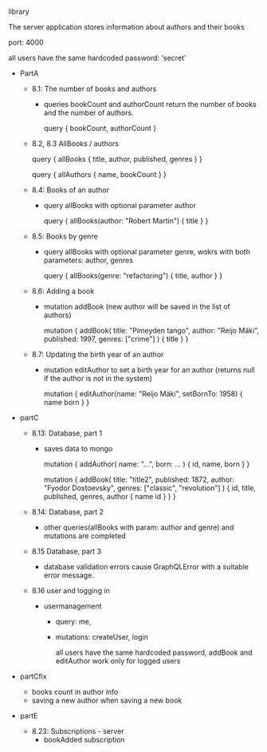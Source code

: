 library
    
The server application stores information about authors and their books

port: 4000

all users have the same hardcoded password: 'secret'
    
  
- PartA
  - 8.1: The number of books and authors
      - queries bookCount and authorCount return the number of books and the number of authors.

        query {
          bookCount, authorCount
        }

  -  8.2, 8.3 AllBooks / authors

        query {
          allBooks { title, author, published, genres }
        }

        query {
          allAuthors { name, bookCount }
        }

  - 8.4: Books of an author
    - query allBooks  with optional parameter author

        query {
          allBooks(author: "Robert Martin") {
            title
          }
        }

  - 8.5: Books by genre
    - query allBooks with optional parameter genre, wokrs with both parameters: author, genres

        query {
          allBooks(genre: "refactoring") {
            title, author
          }
        }

  - 8.6: Adding a book
    - mutation addBook (new author will be saved in the list of authors)

        mutation {
          addBook(
            title: "Pimeyden tango",
            author: "Reijo Mäki",
            published: 1997,
            genres: ["crime"]
          ) {
            title
          }
        }

  - 8.7: Updating the birth year of an author
    - mutation editAuthor to set a birth year for an author
      (returns null if the author is not in the system)

        mutation {
          editAuthor(name: "Reijo Mäki", setBornTo: 1958) {
            name
            born
          }
        }

- partC
  - 8.13: Database, part 1
    - saves data to mongo

        mutation {
          addAuthor(
            name: "...",
            born: ...
          ) {
            id,
            name,
            born
          }
        }

        mutation {
          addBook(
            title: "title2",
            published: 1872,
            author: "Fyodor Dostoevsky",
            genres: ["classic", "revolution"]
          ) {
            id,
            title,
            published,
            genres,
            author {
              name
              id
            }
          }
        }

  - 8.14: Database, part 2
    - other queries(allBooks with param: author and genre) and mutations are completed

  - 8.15 Database, part 3
    - database validation errors cause GraphQLError with a suitable error message.

  - 8.16 user and logging in
    - usermanagement
      - query: me,
      - mutations: createUser, login
        
        all users have the same hardcoded password, addBook and editAuthor work only for logged users

- partCfix
    - books count in author info
    - saving a new author when saving a new book

- partE
  - 8.23: Subscriptions - server
      - bookAdded subscription